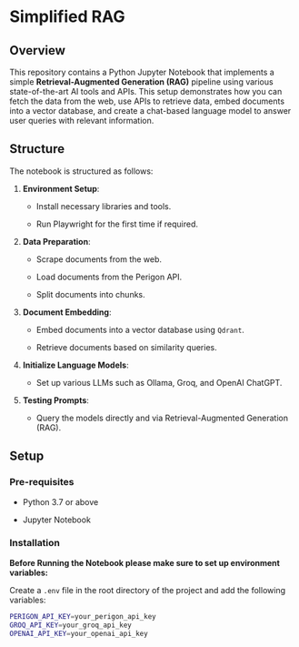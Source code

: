 # Simplified RAG

## Overview

This repository contains a Python Jupyter Notebook that implements a simple **Retrieval-Augmented Generation (RAG)** pipeline using various state-of-the-art AI tools and APIs. This setup demonstrates how you can fetch the data from the web, use APIs to retrieve data, embed documents into a vector database, and create a chat-based language model to answer user queries with relevant information.

## Structure

The notebook is structured as follows:

1. **Environment Setup**:

   - Install necessary libraries and tools.

   - Run Playwright for the first time if required.

2. **Data Preparation**:

   - Scrape documents from the web.

   - Load documents from the Perigon API.

   - Split documents into chunks.

3. **Document Embedding**:

   - Embed documents into a vector database using `Qdrant`.

   - Retrieve documents based on similarity queries.

4. **Initialize Language Models**:

   - Set up various LLMs such as Ollama, Groq, and OpenAI ChatGPT.

5. **Testing Prompts**:

   - Query the models directly and via Retrieval-Augmented Generation (RAG).

## Setup

### Pre-requisites

- Python 3.7 or above

- Jupyter Notebook

### Installation

**Before Running the Notebook please make sure to set up environment variables:**

Create a `.env` file in the root directory of the project and add the following variables:

```sh
PERIGON_API_KEY=your_perigon_api_key
GROQ_API_KEY=your_groq_api_key
OPENAI_API_KEY=your_openai_api_key
```